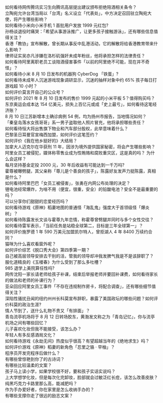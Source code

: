 如何看待网传腾讯实习生向腾讯高层提出建议颁布拒绝陪酒相关条令？  
立陶宛允许台湾当局以「台湾」名义设立「代表处」，中方决定召回驻立陶宛大使，将产生哪些影响？  
如何看待小米向小米手机 1 首批用户发放 1999 元红包?  
孙杨谈退役时痛哭：「希望从事游泳推广，让更多孩子接触游泳」，还有哪些信息值得关注？  
香港「教协」宣布解散，曾长期从事反中乱港活动，它的解散将给香港教育带来什么影响？  
律师证实吴亦凡涉嫌在洛杉矶强奸未成年粉丝，他将承担怎样的法律责任？  
如何看待阿里离职老员工谈陪酒侵害事件「以前的阿里绝不可能，现在并不奇怪」？  
如何看待小米 8 月 10 日发布的机器狗 CyberDog 「铁蛋」?  
如何看待未成年人沉迷游戏现象调研显示，沉迷的抽样对象中约 65% 孩子每日打游戏超 10 小时？  
如何评价莫言开自己的公众号？  
如何评价 2021 年 8 月 10 日发布的售价 1999 元起的小米平板 5？值得购买吗？  
东京奥运会成本达 154 亿美元，损失上百亿元或成「史上最亏」，如何看待这笔经济账？  
8 月 10 日江苏新增本土确诊病例 54 例，均为扬州市报告，当地情况如何？  
「秦皇岛落水女孩哥哥」系一男子盗取他人照片冒充，他将承担哪些责任？  
如何看待恒大将出售旗下物业和汽车部分股权，此举意味着什么？  
巴黎圣日耳曼官宣梅西加盟，如何评价这笔签约？  
如何评价《我在他乡挺好的》大结局？  
加拿大人迈克尔在华获刑 11 年，因涉为境外提供国家秘密，将会产生哪些影响？  
阿里女员工被侵犯，媒体称零售业成为性贿赂和腐败重灾区，这是真的吗？ 为什么会这样？  
每月坚持基金定投 2000 元，30 年后收益有可能达到一千万吗?  
霍尊被曝劈腿，其父亲称「尊儿是个善良的孩子」，陈露好友发声力挺陈露，真相是什么？  
如何看待阿里巴巴「女员工被侵害」，张勇在内网公布处理的决定？  
锂电池经常爆炸，为啥不用（便宜，很重，安全）的铅酸电池？安全不是最重要的吗？  
可以分享你们甜甜的恋爱经历吗？  
如何看待游戏《原神》稻妻地图的普通怪「海乱鬼」强度大于首领级怪「爆炎树」？  
如何看待陈露发长文谈与霍尊九年恋情，称霍尊曾劈腿并同时与多个女性交往？  
如何看待雷军表示，「当前任务是站稳全球第二，目标是三年全球第一」？  
如何评价施罗德 1 年 590 万美元加盟凯尔特人，曾拒湖人 4 年 8400 万续约合同？  
猫咪为什么喜欢看窗外呢？  
如何评价综艺《脱口秀大会》第四季第一期？  
自己被高层领导安排去干别的活，管我的领导却冲我发脾气我是不是该辞职了？  
服化道精良的《玉楼春》为什么受到了那么多吐槽？  
985 退学上美院算任性吗?  
网传沈阳一家长请老师给孩子补课，结束后举报老师并要回补课费，如何看待家长的做法和老师的补课行为？  
亚朵回应阿里女员工事件「不存在违规制作房卡，将配合调查」，还有哪些细节值得关注？  
深陷性骚扰丑闻的纽约州州长科莫宣布辞职，暴露了美国政坛的哪些问题？如何评价科莫的政治生涯?  
情人节到了，送什么礼物不贵又「有排面」？  
青岛流亭机场将于 8 月 12 日转场胶东，黄渤发文称之为「青岛记忆」，你与流亭机场之间有哪些回忆？  
儿子喜欢化妆但我不能接受，该怎么办？  
年轻人有多反感酒局文化？  
如何看待游戏《永劫无间》热度似乎很高？有望超越当年的《绝地求生》吗？  
如何评价游戏《原神》稻妻的新角色「忍里之貉 · 早柚」？  
程序员开发完程序后做什么？  
有哪些曾惊艳到你了的古诗词？  
有哪些比较温柔的文案？  
孩子马上读小学，如果学校很不好，要和孩子实话实说吗？  
上大学想学化妆，但是每次化完卸妆，脸部就会过敏泛红长痘，该怎么改善皮肤？  
纯黑巧克力卡路里那么高，能减肥吗？  
作为手办爱好者，你在家里是怎么收纳手办的？  
有哪些支撑你走了很远的励志文案？  
